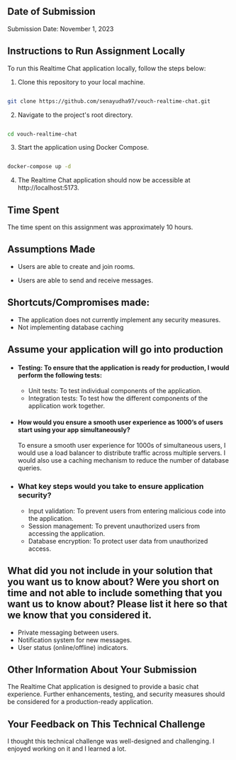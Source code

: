 
## Date of Submission

  

Submission Date: November 1, 2023

  

## Instructions to Run Assignment Locally

  

To run this Realtime Chat application locally, follow the steps below:

  

1. Clone this repository to your local machine.

  

```bash

git clone https://github.com/senayudha97/vouch-realtime-chat.git

```

  

2. Navigate to the project's root directory.

```bash

cd vouch-realtime-chat

```

  

3. Start the application using Docker Compose.

```bash

docker-compose up -d

```

4. The Realtime Chat application should now be accessible at http://localhost:5173.

  

## Time Spent

The time spent on this assignment was approximately 10 hours.

  

## Assumptions Made

- Users are able to create and join rooms.

- Users are able to send and receive messages.

  

## Shortcuts/Compromises made:

- The application does not currently implement any security measures.
- Not implementing database caching

  

## Assume your application will go into production

  

- #### Testing: To ensure that the application is ready for production, I would perform the following tests:
	- Unit tests: To test individual components of the application.
	-   Integration tests: To test how the different components of the application work together.
- #### How would you ensure a smooth user experience as 1000’s of users start using your app simultaneously?
	 To ensure a smooth user experience for 1000s of simultaneous users, I would use a load balancer to distribute traffic across multiple servers. I would also use a caching mechanism to reduce the number of database queries.
- ### What key steps would you take to ensure application security?
	- Input validation: To prevent users from entering malicious code into the application.
	- Session management: To prevent unauthorized users from accessing the application.
	- Database encryption: To protect user data from unauthorized access.
## What did you not include in your solution that you want us to know about? Were you short on time and not able to include something that you want us to know about? Please list it here so that we know that you considered it.
- Private messaging between users.
-  Notification system for new messages.
-   User status (online/offline) indicators.
## Other Information About Your Submission
The Realtime Chat application is designed to provide a basic chat experience. Further enhancements, testing, and security measures should be considered for a production-ready application.
## Your Feedback on This Technical Challenge
I thought this technical challenge was well-designed and challenging. I enjoyed working on it and I learned a lot.
